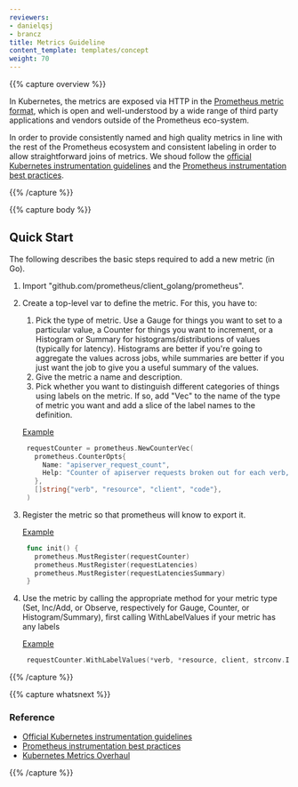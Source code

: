 ```yaml
---
reviewers:
- danielqsj
- brancz
title: Metrics Guideline
content_template: templates/concept
weight: 70
---
```


{{% capture overview %}}

In Kubernetes, the metrics are exposed via HTTP in the [Prometheus metric format](https://prometheus.io/docs/instrumenting/exposition_formats/), which is open and well-understood by a wide range of third party applications and vendors outside of the Prometheus eco-system.

In order to provide consistently named and high quality metrics in line with the rest of the Prometheus ecosystem and consistent labeling in order to allow straightforward joins of metrics. We shoud follow the [official Kubernetes instrumentation guidelines](https://github.com/kubernetes/community/blob/master/contributors/devel/sig-instrumentation/instrumentation.md) and the [Prometheus instrumentation best practices](https://prometheus.io/docs/practices/instrumentation/).

{{% /capture %}}

{{% capture body %}}
## Quick Start

The following describes the basic steps required to add a new metric (in Go).

1. Import "github.com/prometheus/client_golang/prometheus".

2. Create a top-level var to define the metric. For this, you have to:

    1. Pick the type of metric. Use a Gauge for things you want to set to a particular value, a Counter for things you want to increment, or a Histogram or Summary for histograms/distributions of values (typically for latency). Histograms are better if you're going to aggregate the values across jobs, while summaries are better if you just want the job to give you a useful summary of
the values.
    2. Give the metric a name and description.
    3. Pick whether you want to distinguish different categories of things using labels on the metric. If so, add "Vec" to the name of the type of metric you want and add a slice of the label names to the definition.

   [Example](https://github.com/kubernetes/kubernetes/blob/cd3299307d44665564e1a5c77d0daa0286603ff5/pkg/apiserver/apiserver.go#L53)
   ```go
    requestCounter = prometheus.NewCounterVec(
      prometheus.CounterOpts{
        Name: "apiserver_request_count",
        Help: "Counter of apiserver requests broken out for each verb, API resource, client, and HTTP response code.",
      },
      []string{"verb", "resource", "client", "code"},
    )
   ```

3. Register the metric so that prometheus will know to export it.

   [Example](https://github.com/kubernetes/kubernetes/blob/cd3299307d44665564e1a5c77d0daa0286603ff5/pkg/apiserver/apiserver.go#L78)
   ```go
    func init() {
      prometheus.MustRegister(requestCounter)
      prometheus.MustRegister(requestLatencies)
      prometheus.MustRegister(requestLatenciesSummary)
    }
   ```

4. Use the metric by calling the appropriate method for your metric type (Set, Inc/Add, or Observe, respectively for Gauge, Counter, or Histogram/Summary), first calling WithLabelValues if your metric has any labels

   [Example](https://github.com/kubernetes/kubernetes/blob/cd3299307d44665564e1a5c77d0daa0286603ff5/pkg/apiserver/apiserver.go#L87)
   ```go
  	requestCounter.WithLabelValues(*verb, *resource, client, strconv.Itoa(*httpCode)).Inc()
   ```

{{% /capture %}}

{{% capture whatsnext %}}

### Reference

* [Official Kubernetes instrumentation guidelines](https://github.com/kubernetes/community/blob/master/contributors/devel/sig-instrumentation/instrumentation.md)
* [Prometheus instrumentation best practices](https://prometheus.io/docs/practices/instrumentation/)
* [Kubernetes Metrics Overhaul](https://github.com/kubernetes/enhancements/blob/master/keps/sig-instrumentation/0031-kubernetes-metrics-overhaul.md)

{{% /capture %}}
